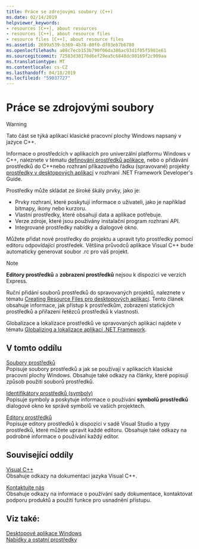```yaml
---
title: Práce se zdrojovými soubory (C++)
ms.date: 02/14/2019
helpviewer_keywords:
- resources [C++], about resources
- resources [C++], about resource files
- resource files [C++], about resource files
ms.assetid: 2699a539-b369-4b78-80f0-df03eb7b6780
ms.openlocfilehash: a08c7ecb153b790f06da386ac93d1f05f5981e61
ms.sourcegitcommit: 72583d30170d6ef29ea5c6848dc00169f2c909aa
ms.translationtype: MT
ms.contentlocale: cs-CZ
ms.lasthandoff: 04/18/2019
ms.locfileid: "59037727"
---
```

# <a name="working-with-resource-files"></a>Práce se zdrojovými soubory

> [!WARNING]
> Tato část se týká aplikací klasické pracovní plochy Windows napsaný v jazyce C++.
>
> Informace o prostředcích v aplikacích pro univerzální platformu Windows v C++, naleznete v tématu [definování prostředků aplikace](/windows/uwp/app-resources/), nebo o přidávání prostředků do C++nebo rozhraní příkazového řádku (spravované) projekty [prostředky v desktopových aplikací](/dotnet/framework/resources/index) v rozhraní .NET Framework Developer's Guide.

Prostředky může skládat ze široké škály prvky, jako je:

- Prvky rozhraní, které poskytují informace o uživateli, jako je například bitmapy, ikony nebo kurzoru.
- Vlastní prostředky, které obsahují data a aplikace potřebuje.
- Verze zdroje, které jsou používány instalační program rozhraní API.
- Integrované prostředky nabídky a dialogové okno.

Můžete přidat nové prostředky do projektu a upravit tyto prostředky pomocí editoru odpovídající prostředek. Většina průvodců aplikace Visual C++ bude automaticky generovat soubor .rc pro váš projekt.

> [!NOTE]
> **Editory prostředků** a **zobrazení prostředků** nejsou k dispozici ve verzích Express.

Ruční přidání souborů prostředků do spravovaných projektů, naleznete v tématu [Creating Resource Files pro desktopových aplikací](/dotnet/framework/resources/creating-resource-files-for-desktop-apps). Tento článek obsahuje informace, jak přístup k prostředkům, zobrazení statických prostředků a přiřazení řetězců prostředků k vlastnosti.

Globalizace a lokalizace prostředků ve spravovaných aplikací najdete v tématu [Globalizing a lokalizace aplikací .NET Framework](/dotnet/standard/globalization-localization/index).

## <a name="in-this-section"></a>V tomto oddílu

[Soubory prostředků](../windows/resource-files-visual-studio.md)<br/>
Popisuje soubory prostředků a jak se používají v aplikacích klasické pracovní plochy Windows. Obsahuje také odkazy na články, které popisují způsob použití souborů prostředků.

[Identifikátory prostředků (symboly)](../windows/symbols-resource-identifiers.md)<br/>
Popisuje symboly a poskytuje informace o používání **symbolů prostředků** dialogové okno ke správě symbolů ve vašich projektech.

[Editory prostředků](../windows/resource-editors.md)<br/>
Popisuje editory prostředků k dispozici v sadě Visual Studio a typy prostředků, které můžete upravit každé editoru. Obsahuje také odkazy na podrobné informace o používání každý editor.

## <a name="related-sections"></a>Související oddíly

[Visual C++](../overview/visual-cpp-in-visual-studio.md)<br/>
Obsahuje odkazy na dokumentaci jazyka Visual C++.

[Kontaktujte nás](/visualstudio/ide/talk-to-us)<br/>
Obsahuje odkazy na informace o používání sady dokumentace, kontaktovat podporu produktů a použití funkce pro usnadnění přístupu.

## <a name="see-also"></a>Viz také:

[Desktopové aplikace Windows](../windows/windows-desktop-applications-cpp.md)<br/>
[Nabídky a ostatní prostředky](https://msdn.microsoft.com/library/windows/desktop/ms632583.aspx)